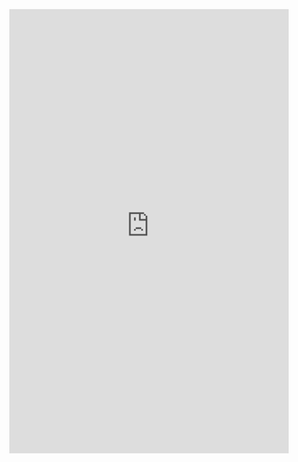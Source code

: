 <div>
<iframe src="https://copilotstudio.microsoft.com/environments/935ff31a-d80e-e641-91e1-d4b579624ad5/bots/cr3d1_chemistryExamGuide/webchat?__version__=2" frameborder="0" style="width: 100%; height: 800px;"></iframe>
</div>
